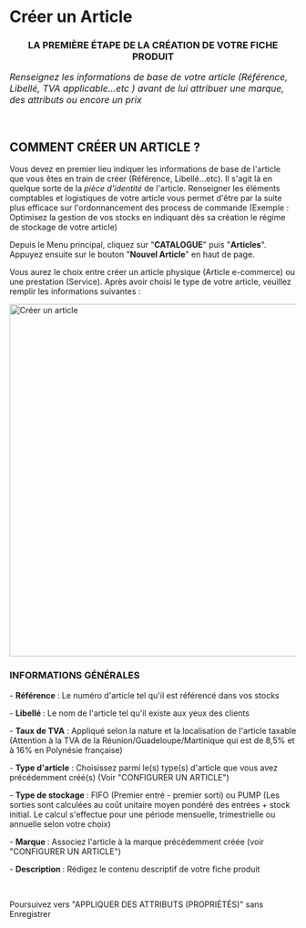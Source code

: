 # Créer un Article


<h3 style="text-align: center;">LA PREMI&Egrave;RE &Eacute;TAPE DE LA CR&Eacute;ATION DE VOTRE FICHE PRODUIT</h3>


<p><em><span style="font-size: 12pt;">Renseignez les informations de base de votre article (R&eacute;f&eacute;rence, Libell&eacute;, TVA applicable...etc ) avant de lui attribuer une marque, des attributs ou encore un prix</span></em></p>
<p>&nbsp;</p>


<h2>COMMENT CR&Eacute;ER UN ARTICLE ?</h2>
<p>Vous devez en premier lieu indiquer les informations de base de l'article que vous &ecirc;tes en train de cr&eacute;er (R&eacute;f&eacute;rence, Libell&eacute;...etc). Il s'agit l&agrave; en quelque sorte de la <em>pi&egrave;ce d'identit&eacute;</em> de l'article.&nbsp;Renseigner les &eacute;l&eacute;ments comptables et logistiques de votre article vous permet d'&ecirc;tre par la suite plus efficace sur l'ordonnancement des process de commande (Exemple : Optimisez la gestion de vos stocks en indiquant d&egrave;s sa cr&eacute;ation le r&eacute;gime de stockage de votre article)</p>
<p>Depuis le Menu principal, cliquez sur "<strong>CATALOGUE</strong>" puis "<strong>Articles</strong>". Appuyez ensuite sur le bouton "<strong>Nouvel Article</strong>" en haut de page.</p>
<p>Vous aurez le choix entre cr&eacute;er un article physique (Article e-commerce) ou une prestation (Service). Apr&egrave;s avoir choisi le type de votre article, veuillez remplir les informations suivantes :&nbsp;</p>


<p><img src="https://datasimplemente.blob.core.windows.net/aide/creer-article.gif" alt="Cr&eacute;er un article" width="1100" height="619" /></p>


<h3>INFORMATIONS G&Eacute;N&Eacute;RALES</h3>
<p>-&nbsp;<strong>R&eacute;f&eacute;rence&nbsp;</strong>: Le num&eacute;ro d'article tel qu'il est r&eacute;f&eacute;renc&eacute; dans vos stocks</p>
<p>-&nbsp;<strong>Libell&eacute;&nbsp;</strong>: Le nom de l'article tel qu'il existe aux yeux des clients</p>
<p>-&nbsp;<strong>Taux de TVA</strong>&nbsp;: Appliqu&eacute; selon la nature et la localisation de l'article&nbsp;taxable (Attention &agrave; la TVA de la R&eacute;union/Guadeloupe/Martinique qui est de 8,5% et &agrave; 16% en Polyn&eacute;sie fran&ccedil;aise)</p>
<p>-&nbsp;<strong>Type d'article</strong>&nbsp;:&nbsp;Choisissez parmi le(s) type(s) d'article que vous avez pr&eacute;c&eacute;demment cr&eacute;&eacute;(s) (Voir "CONFIGURER UN ARTICLE")</p>
<p>-&nbsp;<strong>Type de stockage</strong>&nbsp;: FIFO (Premier entr&eacute; - premier sorti) ou PUMP (Les sorties sont calcul&eacute;es au co&ucirc;t unitaire moyen pond&eacute;r&eacute; des entr&eacute;es + stock initial. Le calcul s'effectue pour une p&eacute;riode mensuelle, trimestrielle ou annuelle selon votre choix)</p>
<p>-&nbsp;<strong>Marque&nbsp;</strong>:&nbsp;Associez&nbsp;l'article &agrave; la marque pr&eacute;c&eacute;demment cr&eacute;&eacute;e (voir "CONFIGURER UN ARTICLE")</p>
<p>-&nbsp;<strong>Description&nbsp;</strong>: R&eacute;digez le contenu descriptif de votre fiche produit</p>
<p>&nbsp;</p>
<p>Poursuivez vers "APPLIQUER DES ATTRIBUTS (PROPRI&Eacute;T&Eacute;S)" sans Enregistrer</p>


